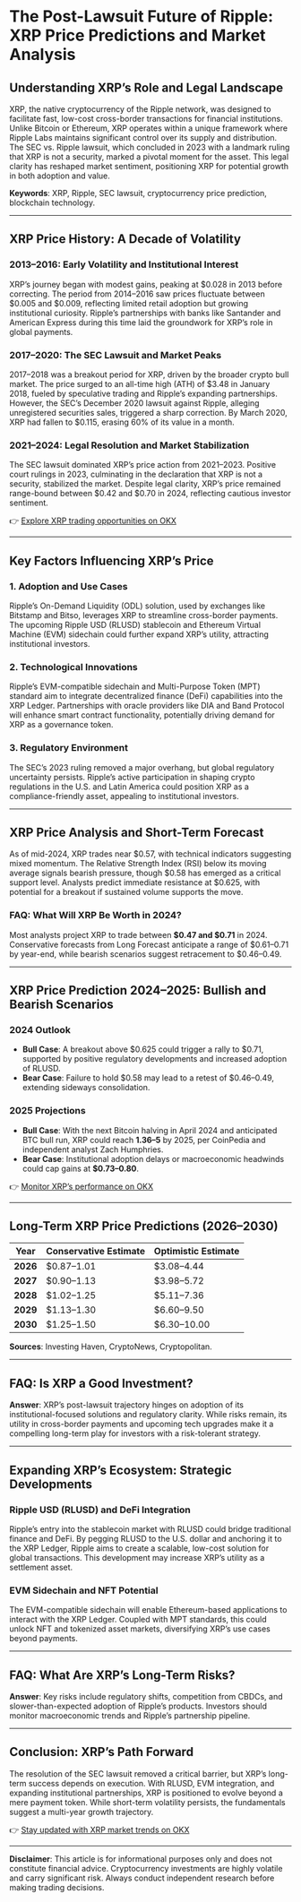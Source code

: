 # The Post-Lawsuit Future of Ripple: XRP Price Predictions and Market Analysis  

## Understanding XRP’s Role and Legal Landscape  

XRP, the native cryptocurrency of the Ripple network, was designed to facilitate fast, low-cost cross-border transactions for financial institutions. Unlike Bitcoin or Ethereum, XRP operates within a unique framework where Ripple Labs maintains significant control over its supply and distribution. The SEC vs. Ripple lawsuit, which concluded in 2023 with a landmark ruling that XRP is not a security, marked a pivotal moment for the asset. This legal clarity has reshaped market sentiment, positioning XRP for potential growth in both adoption and value.  

**Keywords**: XRP, Ripple, SEC lawsuit, cryptocurrency price prediction, blockchain technology.  

---

## XRP Price History: A Decade of Volatility  

### 2013–2016: Early Volatility and Institutional Interest  

XRP’s journey began with modest gains, peaking at $0.028 in 2013 before correcting. The period from 2014–2016 saw prices fluctuate between $0.005 and $0.009, reflecting limited retail adoption but growing institutional curiosity. Ripple’s partnerships with banks like Santander and American Express during this time laid the groundwork for XRP’s role in global payments.  

### 2017–2020: The SEC Lawsuit and Market Peaks  

2017–2018 was a breakout period for XRP, driven by the broader crypto bull market. The price surged to an all-time high (ATH) of $3.48 in January 2018, fueled by speculative trading and Ripple’s expanding partnerships. However, the SEC’s December 2020 lawsuit against Ripple, alleging unregistered securities sales, triggered a sharp correction. By March 2020, XRP had fallen to $0.115, erasing 60% of its value in a month.  

### 2021–2024: Legal Resolution and Market Stabilization  

The SEC lawsuit dominated XRP’s price action from 2021–2023. Positive court rulings in 2023, culminating in the declaration that XRP is not a security, stabilized the market. Despite legal clarity, XRP’s price remained range-bound between $0.42 and $0.70 in 2024, reflecting cautious investor sentiment.  

👉 [Explore XRP trading opportunities on OKX](https://bit.ly/okx-bonus)  

---

## Key Factors Influencing XRP’s Price  

### 1. **Adoption and Use Cases**  

Ripple’s On-Demand Liquidity (ODL) solution, used by exchanges like Bitstamp and Bitso, leverages XRP to streamline cross-border payments. The upcoming Ripple USD (RLUSD) stablecoin and Ethereum Virtual Machine (EVM) sidechain could further expand XRP’s utility, attracting institutional investors.  

### 2. **Technological Innovations**  

Ripple’s EVM-compatible sidechain and Multi-Purpose Token (MPT) standard aim to integrate decentralized finance (DeFi) capabilities into the XRP Ledger. Partnerships with oracle providers like DIA and Band Protocol will enhance smart contract functionality, potentially driving demand for XRP as a governance token.  

### 3. **Regulatory Environment**  

The SEC’s 2023 ruling removed a major overhang, but global regulatory uncertainty persists. Ripple’s active participation in shaping crypto regulations in the U.S. and Latin America could position XRP as a compliance-friendly asset, appealing to institutional investors.  

---

## XRP Price Analysis and Short-Term Forecast  

As of mid-2024, XRP trades near $0.57, with technical indicators suggesting mixed momentum. The Relative Strength Index (RSI) below its moving average signals bearish pressure, though $0.58 has emerged as a critical support level. Analysts predict immediate resistance at $0.625, with potential for a breakout if sustained volume supports the move.  

### **FAQ**: What Will XRP Be Worth in 2024?  

Most analysts project XRP to trade between **$0.47 and $0.71** in 2024. Conservative forecasts from Long Forecast anticipate a range of $0.61–0.71 by year-end, while bearish scenarios suggest retracement to $0.46–0.49.  

---

## XRP Price Prediction 2024–2025: Bullish and Bearish Scenarios  

### **2024 Outlook**  

- **Bull Case**: A breakout above $0.625 could trigger a rally to $0.71, supported by positive regulatory developments and increased adoption of RLUSD.  
- **Bear Case**: Failure to hold $0.58 may lead to a retest of $0.46–0.49, extending sideways consolidation.  

### **2025 Projections**  

- **Bull Case**: With the next Bitcoin halving in April 2024 and anticipated BTC bull run, XRP could reach **$1.36–$5** by 2025, per CoinPedia and independent analyst Zach Humphries.  
- **Bear Case**: Institutional adoption delays or macroeconomic headwinds could cap gains at **$0.73–0.80**.  

👉 [Monitor XRP’s performance on OKX](https://bit.ly/okx-bonus)  

---

## Long-Term XRP Price Predictions (2026–2030)  

| Year | Conservative Estimate | Optimistic Estimate |  
|------|-----------------------|---------------------|  
| **2026** | $0.87–1.01 | $3.08–4.44 |  
| **2027** | $0.90–1.13 | $3.98–5.72 |  
| **2028** | $1.02–1.25 | $5.11–7.36 |  
| **2029** | $1.13–1.30 | $6.60–9.50 |  
| **2030** | $1.25–1.50 | $6.30–10.00 |  

**Sources**: Investing Haven, CryptoNews, Cryptopolitan.  

---

## **FAQ**: Is XRP a Good Investment?  

**Answer**: XRP’s post-lawsuit trajectory hinges on adoption of its institutional-focused solutions and regulatory clarity. While risks remain, its utility in cross-border payments and upcoming tech upgrades make it a compelling long-term play for investors with a risk-tolerant strategy.  

---

## Expanding XRP’s Ecosystem: Strategic Developments  

### Ripple USD (RLUSD) and DeFi Integration  

Ripple’s entry into the stablecoin market with RLUSD could bridge traditional finance and DeFi. By pegging RLUSD to the U.S. dollar and anchoring it to the XRP Ledger, Ripple aims to create a scalable, low-cost solution for global transactions. This development may increase XRP’s utility as a settlement asset.  

### EVM Sidechain and NFT Potential  

The EVM-compatible sidechain will enable Ethereum-based applications to interact with the XRP Ledger. Coupled with MPT standards, this could unlock NFT and tokenized asset markets, diversifying XRP’s use cases beyond payments.  

---

## **FAQ**: What Are XRP’s Long-Term Risks?  

**Answer**: Key risks include regulatory shifts, competition from CBDCs, and slower-than-expected adoption of Ripple’s products. Investors should monitor macroeconomic trends and Ripple’s partnership pipeline.  

---

## Conclusion: XRP’s Path Forward  

The resolution of the SEC lawsuit removed a critical barrier, but XRP’s long-term success depends on execution. With RLUSD, EVM integration, and expanding institutional partnerships, XRP is positioned to evolve beyond a mere payment token. While short-term volatility persists, the fundamentals suggest a multi-year growth trajectory.  

👉 [Stay updated with XRP market trends on OKX](https://bit.ly/okx-bonus)  

---

**Disclaimer**: This article is for informational purposes only and does not constitute financial advice. Cryptocurrency investments are highly volatile and carry significant risk. Always conduct independent research before making trading decisions.  
